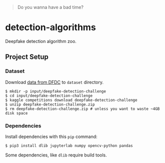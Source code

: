 > Do you wanna have a bad time?

# detection-algorithms
Deepfake detection algorithm zoo.

## Project Setup

### Dataset
Download [data from DFDC](https://www.kaggle.com/c/deepfake-detection-challenge) to `dataset` directory.

```shell
$ mkdir -p input/deepfake-detection-challenge
$ cd input/deepfake-detection-challenge
$ kaggle competitions download deepfake-detection-challenge
$ unzip deepfake-detection-challenge.zip
$ rm deepfake-detection-challenge.zip # unless you want to waste ~4GB disk space
```

### Dependencies
Install dependencies with this `pip` command:

```shell
$ pip3 install dlib jupyterlab numpy opencv-python pandas
```

Some dependencies, like `dlib` require build tools.
